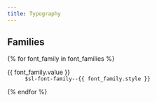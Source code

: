 ```yaml
---
title: Typography
---
```


## Families

{% for font_family in font_families %}
  <dl class="guide-description-list">
    <dt class="sl-font-family--{{ font_family.style }}">{{ font_family.value }}</dt>
    <dd>
      <code>$sl-font-family--{{ font_family.style }}</code>
    </dd>
  </dl>
{% endfor %}
